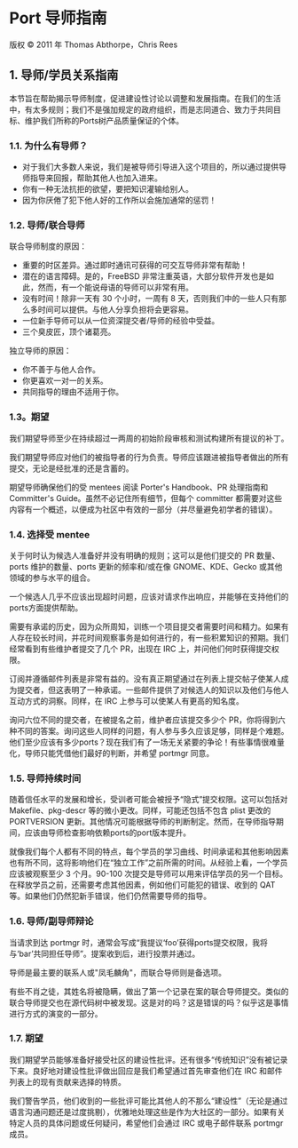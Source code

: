 # Port 导师指南

版权 © 2011 年 Thomas Abthorpe，Chris Rees

## 1. 导师/学员关系指南

本节旨在帮助揭示导师制度，促进建设性讨论以调整和发展指南。在我们的生活中，有太多规则；我们不是强加规定的政府组织，而是志同道合、致力于共同目标、维护我们所称的Ports树产品质量保证的个体。

### 1.1. 为什么有导师？

* 对于我们大多数人来说，我们是被导师引导进入这个项目的，所以通过提供导师指导来回报，帮助其他人也加入进来。
* 你有一种无法抗拒的欲望，要把知识灌输给别人。
* 因为你厌倦了犯下他人好的工作所以会施加通常的惩罚！

### 1.2. 导师/联合导师

联合导师制度的原因：

* 重要的时区差异。通过即时通讯可获得的可交互导师非常有帮助！
* 潜在的语言障碍。是的，FreeBSD 非常注重英语，大部分软件开发也是如此，然而，有一个能说母语的导师可以非常有用。
* 没有时间！除非一天有 30 个小时，一周有 8 天，否则我们中的一些人只有那么多时间可以提供。与他人分享负担将会更容易。
* 一位新手导师可以从一位资深提交者/导师的经验中受益。
* 三个臭皮匠，顶个诸葛亮。

独立导师的原因：

* 你不善于与他人合作。
* 你更喜欢一对一的关系。
* 共同指导的理由不适用于你。

### 1.3。期望

我们期望导师至少在持续超过一两周的初始阶段审核和测试构建所有提议的补丁。

我们期望导师应对他们的被指导者的行为负责。导师应该跟进被指导者做出的所有提交，无论是经批准的还是含蓄的。

期望导师确保他们的受 mentees 阅读 Porter's Handbook、PR 处理指南和 Committer's Guide。虽然不必记住所有细节，但每个 committer 都需要对这些内容有一个概述，以便成为社区中有效的一部分（并尽量避免初学者的错误）。

### 1.4. 选择受 mentee

关于何时认为候选人准备好并没有明确的规则；这可以是他们提交的 PR 数量、ports 维护的数量、ports 更新的频率和/或在像 GNOME、KDE、Gecko 或其他领域的参与水平的组合。

一个候选人几乎不应该出现超时问题，应该对请求作出响应，并能够在支持他们的ports方面提供帮助。

需要有承诺的历史，因为众所周知，训练一个项目提交者需要时间和精力。如果有人存在较长时间，并花时间观察事务是如何进行的，有一些积累知识的预期。我们经常看到有些维护者提交了几个 PR，出现在 IRC 上，并问他们何时获得提交权限。

订阅并遵循邮件列表是非常有益的。没有真正期望通过在列表上提交帖子使某人成为提交者，但这表明了一种承诺。一些邮件提供了对候选人的知识以及他们与他人互动方式的洞察。同样，在 IRC 上参与可以使某人有更高的知名度。

询问六位不同的提交者，在被提名之前，维护者应该提交多少个 PR，你将得到六种不同的答案。询问这些人同样的问题，有人参与多久应该足够，同样是个难题。他们至少应该有多少ports？现在我们有了一场无关紧要的争论！有些事情很难量化，导师只能凭借他们最好的判断，并希望 portmgr 同意。

### 1.5. 导师持续时间

随着信任水平的发展和增长，受训者可能会被授予“隐式”提交权限。这可以包括对 Makefile、pkg-descr 等的微小更改。同样，可能还包括不包含 plist 更改的 PORTVERSION 更新。其他情况可能根据导师的判断制定。然而，在导师指导期间，应该由导师检查影响依赖ports的port版本提升。

就像我们每个人都有不同的特点，每个学员的学习曲线、时间承诺和其他影响因素也有所不同，这将影响他们在“独立工作”之前所需的时间。从经验上看，一个学员应该被观察至少 3 个月。90-100 次提交是导师可以用来评估学员的另一个目标。在释放学员之前，还需要考虑其他因素，例如他们可能犯的错误、收到的 QAT 等。如果他们仍然犯新手错误，他们仍然需要导师的指导。

### 1.6. 导师/副导师辩论

当请求到达 portmgr 时，通常会写成“我提议‘foo’获得ports提交权限，我将与‘bar’共同担任导师”。提案收到后，进行投票并通过。

导师是最主要的联系人或"凤毛麟角"，而联合导师则是备选项。

有些不肖之徒，其姓名将被隐瞒，做出了第一个记录在案的联合导师提交。类似的联合导师提交也在源代码树中被发现。这是对的吗？这是错误的吗？似乎这是事情进行方式的演变的一部分。

### 1.7. 期望

我们期望学员能够准备好接受社区的建设性批评。还有很多“传统知识”没有被记录下来。良好地对建设性批评做出回应是我们希望通过首先审查他们在 IRC 和邮件列表上的现有贡献来选择的特质。

我们警告学员，他们收到的一些批评可能比其他人的不那么“建设性”（无论是通过语言沟通问题还是过度挑剔），优雅地处理这些是作为大社区的一部分。如果有关特定人员的具体问题或任何疑问，希望他们会通过 IRC 或电子邮件联系 portmgr 成员。
